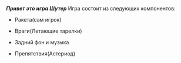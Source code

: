 ***Привет это игра Шутер***
Игра состоит из следующих компонентов:
+ Ракета(сам игрок)
- Враги(Летающие тарелки)
+ Задний фон и музыка
* Препятствия(Астериод)
